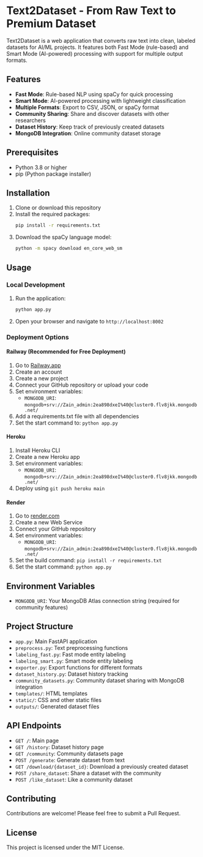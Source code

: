 # Text2Dataset - From Raw Text to Premium Dataset

Text2Dataset is a web application that converts raw text into clean, labeled datasets for AI/ML projects. It features both Fast Mode (rule-based) and Smart Mode (AI-powered) processing with support for multiple output formats.

## Features

- **Fast Mode**: Rule-based NLP using spaCy for quick processing
- **Smart Mode**: AI-powered processing with lightweight classification
- **Multiple Formats**: Export to CSV, JSON, or spaCy format
- **Community Sharing**: Share and discover datasets with other researchers
- **Dataset History**: Keep track of previously created datasets
- **MongoDB Integration**: Online community dataset storage

## Prerequisites

- Python 3.8 or higher
- pip (Python package installer)

## Installation

1. Clone or download this repository
2. Install the required packages:
   ```bash
   pip install -r requirements.txt
   ```
3. Download the spaCy language model:
   ```bash
   python -m spacy download en_core_web_sm
   ```

## Usage

### Local Development

1. Run the application:
   ```bash
   python app.py
   ```
2. Open your browser and navigate to `http://localhost:8002`

### Deployment Options

#### Railway (Recommended for Free Deployment)

1. Go to [Railway.app](https://railway.app/)
2. Create an account
3. Create a new project
4. Connect your GitHub repository or upload your code
5. Set environment variables:
   - `MONGODB_URI`: `mongodb+srv://Zain_admin:2ea898dxeI%40@cluster0.flv8jkk.mongodb.net/`
6. Add a requirements.txt file with all dependencies
7. Set the start command to: `python app.py`

#### Heroku

1. Install Heroku CLI
2. Create a new Heroku app
3. Set environment variables:
   - `MONGODB_URI`: `mongodb+srv://Zain_admin:2ea898dxeI%40@cluster0.flv8jkk.mongodb.net/`
4. Deploy using `git push heroku main`

#### Render

1. Go to [render.com](https://render.com/)
2. Create a new Web Service
3. Connect your GitHub repository
4. Set environment variables:
   - `MONGODB_URI`: `mongodb+srv://Zain_admin:2ea898dxeI%40@cluster0.flv8jkk.mongodb.net/`
5. Set the build command: `pip install -r requirements.txt`
6. Set the start command: `python app.py`

## Environment Variables

- `MONGODB_URI`: Your MongoDB Atlas connection string (required for community features)

## Project Structure

- `app.py`: Main FastAPI application
- `preprocess.py`: Text preprocessing functions
- `labeling_fast.py`: Fast mode entity labeling
- `labeling_smart.py`: Smart mode entity labeling
- `exporter.py`: Export functions for different formats
- `dataset_history.py`: Dataset history tracking
- `community_datasets.py`: Community dataset sharing with MongoDB integration
- `templates/`: HTML templates
- `static/`: CSS and other static files
- `outputs/`: Generated dataset files

## API Endpoints

- `GET /`: Main page
- `GET /history`: Dataset history page
- `GET /community`: Community datasets page
- `POST /generate`: Generate dataset from text
- `GET /download/{dataset_id}`: Download a previously created dataset
- `POST /share_dataset`: Share a dataset with the community
- `POST /like_dataset`: Like a community dataset

## Contributing

Contributions are welcome! Please feel free to submit a Pull Request.

## License

This project is licensed under the MIT License.
